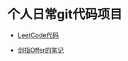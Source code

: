 # 个人日常git代码项目

- [LeetCode代码](https://github.com/dannyCaiHaoming/MyGitProfject/tree/master/LeetCode%E7%9A%84%E4%BB%A3%E7%A0%81)

- [剑指Offer的笔记](https://github.com/dannyCaiHaoming/MyGitProfject/tree/master/%E5%89%91%E6%8C%87Offer)
